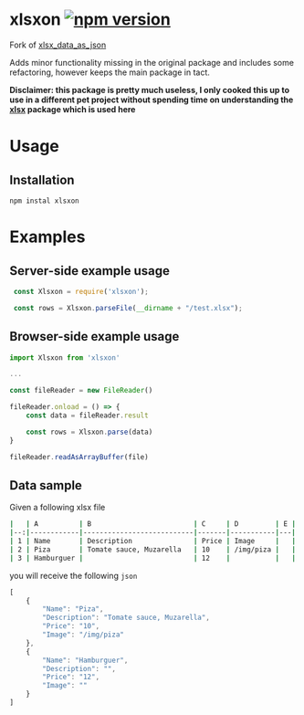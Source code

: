 # xlsxon [![npm version](https://img.shields.io/npm/v/xlsxon)](https://www.npmjs.com/package/xlsxon)

Fork of [xlsx_data_as_json](https://github.com/lujoamel4/xlsx_data_as_json)

Adds minor functionality missing in the original package and includes some refactoring,
however keeps the main package in tact.

**Disclaimer: this package is pretty much useless, I only cooked this up to use in a different pet project
without spending time on understanding the [xlsx](https://www.npmjs.com/package/xlsx) package which is used here**

# Usage

## Installation

`npm instal xlsxon`

# Examples

## Server-side example usage

```javascript
 const Xlsxon = require('xlsxon');

 const rows = Xlsxon.parseFile(__dirname + "/test.xlsx");
```

## Browser-side example usage

```javascript
import Xlsxon from 'xlsxon'

...

const fileReader = new FileReader()

fileReader.onload = () => {
    const data = fileReader.result

    const rows = Xlsxon.parse(data)
}

fileReader.readAsArrayBuffer(file)
```

## Data sample

Given a following xlsx file

```bash
|   | A          | B                         | C     | D         | E |
|--:|------------|---------------------------|-------|-----------|---|
| 1 | Name       | Description               | Price | Image     |   |
| 2 | Piza       | Tomate sauce, Muzarella   | 10    | /img/piza |   |
| 3 | Hamburguer |                           | 12    |           |   |
```

you will receive the following `json`

```javascript
[
    {
        "Name": "Piza",
        "Description": "Tomate sauce, Muzarella",
        "Price": "10",
        "Image": "/img/piza"
    },
    {
        "Name": "Hamburguer",
        "Description": "",
        "Price": "12",
        "Image": ""
    }
]
```
